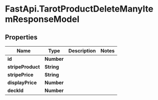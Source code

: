 # FastApi.TarotProductDeleteManyItemResponseModel

## Properties
Name | Type | Description | Notes
------------ | ------------- | ------------- | -------------
**id** | **Number** |  | 
**stripeProduct** | **String** |  | 
**stripePrice** | **String** |  | 
**displayPrice** | **Number** |  | 
**deckId** | **Number** |  | 
